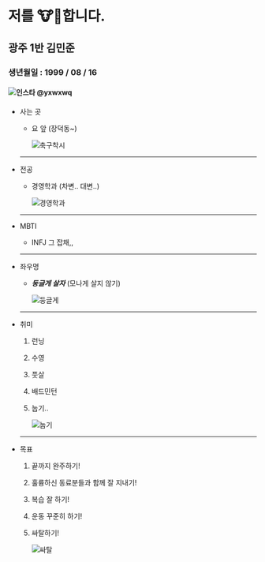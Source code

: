 # 저를 🐮🐶합니다.
## 광주 1반 김민준
### 생년월일 : 1999 / 08 / 16
#### ![인스타](https://image.telanganatoday.com/wp-content/uploads/2022/04/Instagram-rolls-out-new-messaging-features-and-more_V_jpg--442x260-4g.webp?sw=412&dsz=442x260&iw=412&p=false&r=2.625) @yxwxwq


- 사는 곳
    - 요 앞 (장덕동~)

        ![축구착시](https://cdn.spochoo.com/news/photo/201707/19095_28500.jpg)
    ---
- 전공
    - 경영학과 (차변.. 대변..)
    
        ![경영학과](https://scontent-ssn1-1.xx.fbcdn.net/v/t31.18172-8/20615643_1501881343203240_5008864925500958161_o.jpg?stp=cp0_dst-jpg_e15_p320x320_q65&_nc_cat=110&ccb=1-7&_nc_sid=110474&_nc_ohc=gpF5D-TZw7QAX_-A7e8&_nc_oc=AQkacrVsleg1jBEExbqxpRogoiUgBSJUG3Dxz60044ttzeXtO3pXSrzHI4EZL7v9fuo&_nc_ht=scontent-ssn1-1.xx&oh=00_AfAjhqu_91kbRpZb2pBFBzAH-KHtYpHGb1udLlaxNma2tA&oe=64D5A912)
    ---
- MBTI
    - INFJ 그 잡채,,
    ---
- 좌우명
    - ***둥글게 살자*** (모나게 살지 않기)
        
        ![둥글게](https://images.ddengle.com/files/attach/images/11334861/591/659/011/70dec10519c3c2a452e96f13e383419e.JPG)
    ---
- 취미
    1. 런닝
    2. 수영
    3. 풋살
    4. 배드민턴

    5. 눕기.. 

        ![눕기](https://post-phinf.pstatic.net/MjAyMDAzMTdfMjM5/MDAxNTg0NDEwMjk2NzM4.YSa2_p5ml755aIzLR-16LSJ0UA7dcDV9RDc0OvCGWT8g.Z0sBvxT59MGn2b-17mu6Bm8G-btJjXVVbk0SSOxbgaAg.PNG/2.png?type=w1200)
    ---

- 목표
    1. 끝까지 완주하기!
    2. 훌륭하신 동료분들과 함께 잘 지내기!
    3. 복습 잘 하기!
    4. 운동 꾸준히 하기!

    5. 싸탈하기!

        ![싸탈](https://img1.daumcdn.net/thumb/R1280x0/?scode=mtistory2&fname=https%3A%2F%2Fblog.kakaocdn.net%2Fdn%2FbPmndL%2Fbtq1V2o0USb%2FKnW34zpj78VoBvflQiWkWK%2Fimg.png)